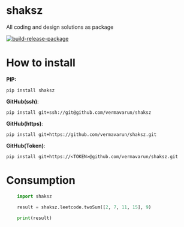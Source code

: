 # shaksz
All coding and design solutions as package

[![build-release-package](https://github.com/vermavarun/shaksz/actions/workflows/build.yaml/badge.svg)](https://github.com/vermavarun/shaksz/actions/workflows/build.yaml)

# How to install 

__PIP:__  

```code 
pip install shaksz
```

__GitHub(ssh)__: 
```code
pip install git+ssh://git@github.com/vermavarun/shaksz
```

__GitHub(https)__: 
```code
pip install git+https://github.com/vermavarun/shaksz.git
```

__GitHub(Token)__: 
```code
pip install git+https://<TOKEN>@github.com/vermavarun/shaksz.git
```


# Consumption
```python
    import shaksz

    result = shaksz.leetcode.twoSum([2, 7, 11, 15], 9)

    print(result)
```
